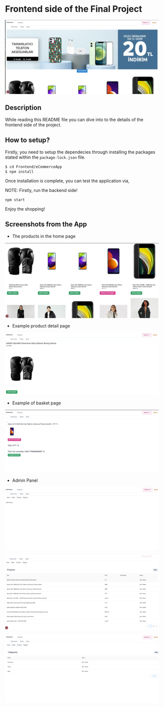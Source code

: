 # Frontend side of the Final Project

![homepage](./eCommerceApp/img/home.png)


## Description

While reading this README file you can dive into to the details of the frontend side of the project.

## How to setup?

Firstly, you need to setup the dependecies through installing the packages stated within the ```package-lock.json``` file.

```
$ cd Frontend/eCommerceApp
$ npm install
```

Once installation is complete, you can test the application via,

NOTE: Firstly, run the backend side!

```
npm start
```

Enjoy the shopping!

## Screenshots from the App

- The products in the home page

![prods](./eCommerceApp/img/products.png)

- Example product detail page

![prod_detail](./eCommerceApp/img/product_detail.png)

- Example of basket page

![basket](./eCommerceApp/img/basket.png)

- Admin Panel

![admin_home](./eCommerceApp/img/admin_home.png)

![admin_products](./eCommerceApp/img/admin_products.png)

![admin_categories](./eCommerceApp/img/admin_categories.png)